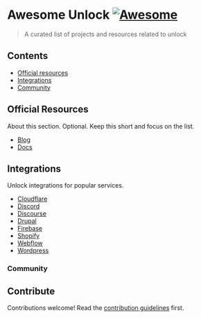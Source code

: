 # Awesome Unlock [![Awesome](https://awesome.re/badge.svg)](https://awesome.re)

> A curated list of projects and resources related to unlock

## Contents

- [Official resources](#official-resources)
- [Integrations](#integrations)
- [Community](#community)

## Official Resources

About this section. Optional. Keep this short and focus on the list.

- [Blog](https://unlock-protocol.com/blog)
- [Docs](https://docs.unlock-protocol.com/)

## Integrations

Unlock integrations for popular services.

- [Cloudflare](https://github.com/unlock-protocol/cloudflare-worker)
- [Discord](https://docs.unlock-protocol.com/creators/plugins-and-integrations/discord-with-collab.land)
- [Discourse](https://unlock.community/t/unlock-discourse-plugin/64)
- [Drupal](https://www.drupal.org/project/unlock)
- [Firebase](https://github.com/novum-insights/unlock-protocol-firebase)
- [Shopify](https://github.com/pwagner/unlock-shopify-app)
- [Webflow](https://unlock-protocol.com/blog/webflow-integration)
- [Wordpress](https://wordpress.org/plugins/unlock-protocol/)

### Community

## Contribute

Contributions welcome! Read the [contribution guidelines](contributing.md) first.
